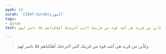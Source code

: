 ```yaml
---
ayah: 13
surah: '[[047-Surah|سورة]]'
tags:
- quran
text: وكأين من قرية هي أشد قوة من قريتك التي أخرجتك أهلكناهم فلا ناصر لهم

---
```

> وكأين من قرية هي أشد قوة من قريتك التي أخرجتك أهلكناهم فلا ناصر لهم
